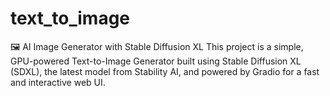 # text_to_image
🖼️ AI Image Generator with Stable Diffusion XL This project is a simple, GPU-powered Text-to-Image Generator built using Stable Diffusion XL (SDXL), the latest model from Stability AI, and powered by Gradio for a fast and interactive web UI.
